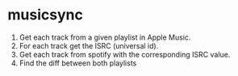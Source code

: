 # musicsync

1. Get each track from a given playlist in Apple Music.
2. For each track get the ISRC (universal id).
3. Get each track from spotify with the corresponding ISRC value.
4. Find the diff between both playlists
